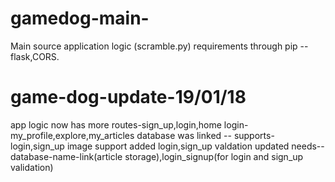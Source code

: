 # gamedog-main-
Main source
application logic (scramble.py) requirements through pip --flask,CORS.
# game-dog-update-19/01/18
app logic now has more routes-sign_up,login,home
login-my_profile,explore,my_articles
database was linked -- 
supports-login,sign_up
image support added
login,sign_up valdation updated
needs-- database-name-link(article storage),login_signup(for login and sign_up validation)
